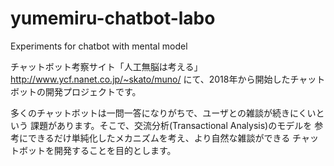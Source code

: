 # yumemiru-chatbot-labo
Experiments for chatbot with mental model

チャットボット考察サイト「人工無脳は考える」
http://www.ycf.nanet.co.jp/~skato/muno/
にて、2018年から開始したチャットボットの開発プロジェクトです。

多くのチャットボットは一問一答になりがちで、ユーザとの雑談が続きにくいという
課題があります。そこで、交流分析(Transactional Analysis)のモデルを
参考にできるだけ単純化したメカニズムを考え、より自然な雑談ができる
チャットボットを開発することを目的とします。
